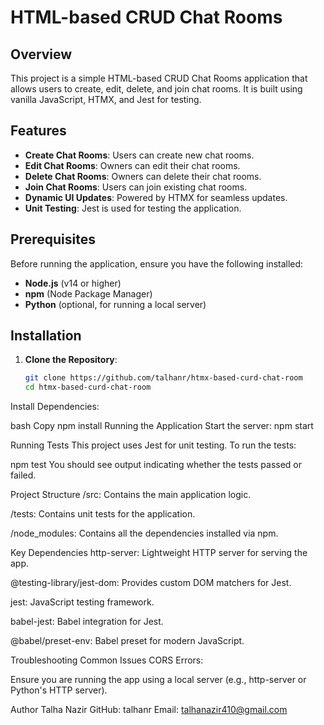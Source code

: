 # HTML-based CRUD Chat Rooms

## Overview

This project is a simple HTML-based CRUD Chat Rooms application that allows users to create, edit, delete, and join chat rooms. It is built using vanilla JavaScript, HTMX, and Jest for testing.

## Features

- **Create Chat Rooms**: Users can create new chat rooms.
- **Edit Chat Rooms**: Owners can edit their chat rooms.
- **Delete Chat Rooms**: Owners can delete their chat rooms.
- **Join Chat Rooms**: Users can join existing chat rooms.
- **Dynamic UI Updates**: Powered by HTMX for seamless updates.
- **Unit Testing**: Jest is used for testing the application.

## Prerequisites

Before running the application, ensure you have the following installed:

- **Node.js** (v14 or higher)
- **npm** (Node Package Manager)
- **Python** (optional, for running a local server)

## Installation

1. **Clone the Repository**:
   ```bash
   git clone https://github.com/talhanr/htmx-based-curd-chat-room
   cd htmx-based-curd-chat-room
   ```

Install Dependencies:

bash
Copy
npm install
Running the Application
Start the server: npm start

Running Tests
This project uses Jest for unit testing. To run the tests:

npm test
You should see output indicating whether the tests passed or failed.

Project Structure
/src: Contains the main application logic.

/tests: Contains unit tests for the application.

/node_modules: Contains all the dependencies installed via npm.

Key Dependencies
http-server: Lightweight HTTP server for serving the app.

@testing-library/jest-dom: Provides custom DOM matchers for Jest.

jest: JavaScript testing framework.

babel-jest: Babel integration for Jest.

@babel/preset-env: Babel preset for modern JavaScript.

Troubleshooting
Common Issues
CORS Errors:

Ensure you are running the app using a local server (e.g., http-server or Python's HTTP server).

Author
Talha Nazir
GitHub: talhanr
Email: talhanazir410@gmail.com
